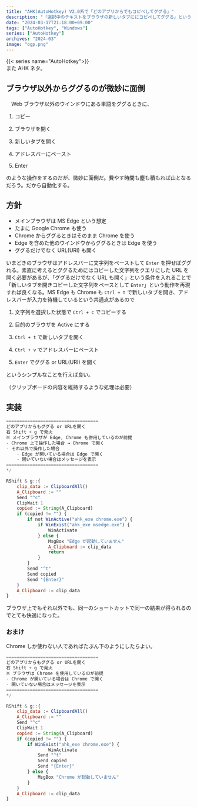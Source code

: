 ```yaml
---
title: "AHK(AutoHotkey) V2.0系で「どのアプリからでもコピペしてググる」"
description: "「選択中のテキストをブラウザの新しいタブににコピペしてググる」という一連の動作を AHK で便利に。ブラウザ上でもそれ以外でも同一のショートカットが使えて良い。"
date: "2024-03-17T21:18:00+09:00"
tags: ["AutoHotkey", "Windows"]
series: ["AutoHotkey"]
archives: "2024-03"
image: "ogp.png"
---
```




{{< series name="AutoHotkey">}}  
また AHK ネタ。

## ブラウザ以外からググるのが微妙に面倒

　Web ブラウザ以外のウインドウにある単語をググるときに、

1. コピー

1. ブラウザを開く

1. 新しいタブを開く

1. アドレスバーにペースト

1. Enter 

のような操作をするのだが、微妙に面倒だ。費やす時間も塵も積もれば山となるだろう。だから自動化する。

## 方針

- メインブラウザは MS Edge という想定
- たまに Google Chrome も使う
- Chrome からググるときはそのまま Chrome を使う
- Edge を含めた他のウインドウからググるときは Edge を使う
- ググるだけでなく URL(URI) も開く

いまどきのブラウザはアドレスバーに文字列をペーストして `Enter` を押せばググれる。素直に考えるとググるためにはコピーした文字列をクエリにした URL を開く必要があるが、「ググるだけでなく URL も開く」という条件を入れることで「新しいタブを開きコピーした文字列をペースとして `Enter`」という動作を再現すれば良くなる。MS Edge も Chrome も `Ctrl + t` で新しいタブを開き、アドレスバーが入力を待機しているという共通点があるので

1. 文字列を選択した状態で `Ctrl + c` でコピーする

1. 目的のブラウザを Active にする

1. `Ctrl + t` で新しいタブを開く

1. `Ctrl + v` でアドレスバーにペースト

1. `Enter` でググる or URL(URI) を開く

というシンプルなことを行えば良い。

（クリップボードの内容を維持するような処理は必要）

## 実装


```javascript
===================================
どのアプリからもググる or URLを開く
右 Shift + g で発火
※ メインブラウザが Edge, Chrome も併用しているのが前提
- Chrome 上で操作した場合 → Chrome で開く
- それ以外で操作した場合
    - Edge が開いている場合は Edge で開く
    - 開いていない場合はメッセージを表示
===================================
*/

RShift & g::{
    clip_data := ClipboardAll()
    A_Clipboard := ""
    Send "^c"
    ClipWait 1
    copied := String(A_Clipboard)
    if (copied != "") {
        if not WinActive("ahk_exe chrome.exe") {
            if WinExist("ahk_exe msedge.exe") {
                WinActivate
            } else {
                MsgBox "Edge が起動していません"
                A_Clipboard := clip_data
                return
            }
        }
        Send "^t"
        Send copied
        Send "{Enter}"
    }
    A_Clipboard := clip_data
}

```

ブラウザ上でもそれ以外でも、同一のショートカットで同一の結果が得られるのでとても快適になった。

### おまけ

Chrome しか使わない人であればたぶん下のようにしたらよい。


```javascript
===================================
どのアプリからもググる or URLを開く
右 Shift + g で発火
※ ブラウザは Chrome を使用しているのが前提
- Chrome が開いている場合は Chrome で開く
- 開いていない場合はメッセージを表示
===================================
*/

RShift & g::{
    clip_data := ClipboardAll()
    A_Clipboard := ""
    Send "^c"
    ClipWait 1
    copied := String(A_Clipboard)
    if (copied != "") {
        if WinExist("ahk_exe chrome.exe") {
		        WinActivate
            Send "^t"
            Send copied
            Send "{Enter}"
        } else {
            MsgBox "Chrome が起動していません"
        }
    }
    A_Clipboard := clip_data
}

```
